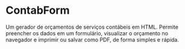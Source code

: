 # ContabForm
Um gerador de orçamentos de serviços contábeis em HTML. Permite preencher os dados em um formulário, visualizar o orçamento no navegador e imprimir ou salvar como PDF, de forma simples e rápida.
